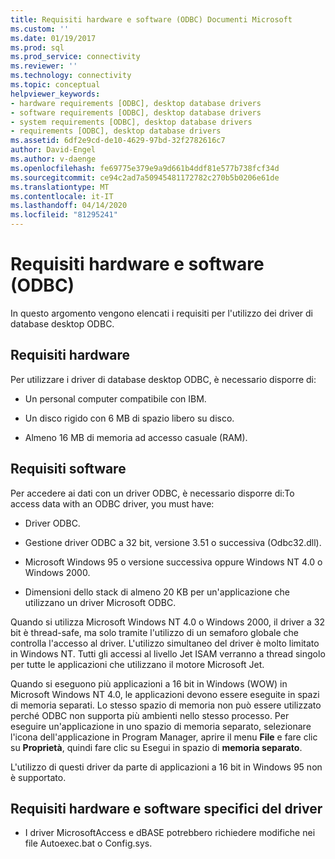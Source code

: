 ```yaml
---
title: Requisiti hardware e software (ODBC) Documenti Microsoft
ms.custom: ''
ms.date: 01/19/2017
ms.prod: sql
ms.prod_service: connectivity
ms.reviewer: ''
ms.technology: connectivity
ms.topic: conceptual
helpviewer_keywords:
- hardware requirements [ODBC], desktop database drivers
- software requirements [ODBC], desktop database drivers
- system requirements [ODBC], desktop database drivers
- requirements [ODBC], desktop database drivers
ms.assetid: 6df2e9cd-de10-4629-97bd-32f2782616c7
author: David-Engel
ms.author: v-daenge
ms.openlocfilehash: fe69775e379e9a9d661b4ddf81e577b738fcf34d
ms.sourcegitcommit: ce94c2ad7a50945481172782c270b5b0206e61de
ms.translationtype: MT
ms.contentlocale: it-IT
ms.lasthandoff: 04/14/2020
ms.locfileid: "81295241"
---
```

# <a name="hardware-and-software-requirements-odbc"></a>Requisiti hardware e software (ODBC)
In questo argomento vengono elencati i requisiti per l'utilizzo dei driver di database desktop ODBC.  
  
## <a name="hardware-requirements"></a>Requisiti hardware  
 Per utilizzare i driver di database desktop ODBC, è necessario disporre di:  
  
-   Un personal computer compatibile con IBM.  
  
-   Un disco rigido con 6 MB di spazio libero su disco.  
  
-   Almeno 16 MB di memoria ad accesso casuale (RAM).  
  
## <a name="software-requirements"></a>Requisiti software  
 Per accedere ai dati con un driver ODBC, è necessario disporre di:To access data with an ODBC driver, you must have:  
  
-   Driver ODBC.  
  
-   Gestione driver ODBC a 32 bit, versione 3.51 o successiva (Odbc32.dll).  
  
-   Microsoft Windows 95 o versione successiva oppure Windows NT 4.0 o Windows 2000.  
  
-   Dimensioni dello stack di almeno 20 KB per un'applicazione che utilizzano un driver Microsoft ODBC.  
  
 Quando si utilizza Microsoft Windows NT 4.0 o Windows 2000, il driver a 32 bit è thread-safe, ma solo tramite l'utilizzo di un semaforo globale che controlla l'accesso al driver. L'utilizzo simultaneo del driver è molto limitato in Windows NT. Tutti gli accessi al livello Jet ISAM verranno a thread singolo per tutte le applicazioni che utilizzano il motore Microsoft Jet.  
  
 Quando si eseguono più applicazioni a 16 bit in Windows (WOW) in Microsoft Windows NT 4.0, le applicazioni devono essere eseguite in spazi di memoria separati. Lo stesso spazio di memoria non può essere utilizzato perché ODBC non supporta più ambienti nello stesso processo. Per eseguire un'applicazione in uno spazio di memoria separato, selezionare l'icona dell'applicazione in Program Manager, aprire il menu **File** e fare clic su **Proprietà**, quindi fare clic su Esegui in spazio di **memoria separato**.  
  
 L'utilizzo di questi driver da parte di applicazioni a 16 bit in Windows 95 non è supportato.  
  
## <a name="driver-specific-hardware-and-software-requirements"></a>Requisiti hardware e software specifici del driver  
  
-   I driver MicrosoftAccess e dBASE potrebbero richiedere modifiche nei file Autoexec.bat o Config.sys.
